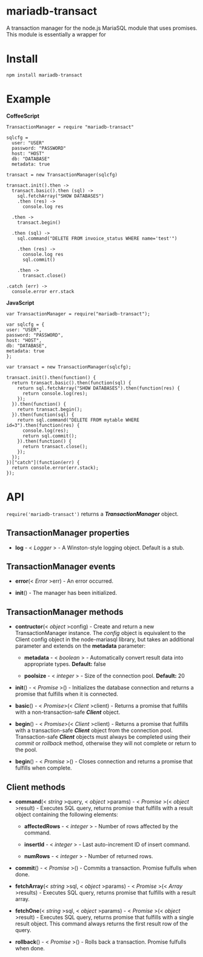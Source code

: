 mariadb-transact
================

A transaction manager for the node.js MariaSQL module that uses promises. This module is essentially a wrapper for

Install
=======

	npm install mariadb-transact

Example
=======

**CoffeeScript**

	TransactionManager = require "mariadb-transact"

	sqlcfg =
	  user: "USER"
	  password: "PASSWORD"
	  host: "HOST"
	  db: "DATABASE"
	  metadata: true
	
	transact = new TransactionManager(sqlcfg)
	
	transact.init().then ->
	  transact.basic().then (sql) ->
	    sql.fetchArray("SHOW DATABASES")
	    .then (res) ->
	      console.log res
	      
	  .then ->
	    transact.begin()
	    
	  .then (sql) ->
	    sql.command("DELETE FROM invoice_status WHERE name='test'")
	    
	    .then (res) ->
	      console.log res
	      sql.commit()
	      
	    .then ->
	      transact.close()
	      
	.catch (err) ->
	  console.error err.stack


**JavaScript**

	var TransactionManager = require("mariadb-transact");
	
	var sqlcfg = {
	user: "USER",
	password: "PASSWORD",
	host: "HOST",
	db: "DATABASE",
	metadata: true
	};
	
	var transact = new TransactionManager(sqlcfg);
	
	transact.init().then(function() {
	  return transact.basic().then(function(sql) {
	    return sql.fetchArray("SHOW DATABASES").then(function(res) {
	      return console.log(res);
	    });
	  }).then(function() {
	    return transact.begin();
	  }).then(function(sql) {
	    return sql.command("DELETE FROM mytable WHERE id=3").then(function(res) {
	      console.log(res);
	      return sql.commit();
	    }).then(function() {
	      return transact.close();
	    });
	  });
	})["catch"](function(err) {
	  return console.error(err.stack);
	});

API
===

`require('mariadb-transact')` returns a **_TransactionManager_** object.


TransactionManager properties
-----------------------------

* **log** - < _Logger_ > - A Winston-style logging object. Default is a stub.


TransactionManager events
-------------------------

* **error**(< _Error_ >err) - An error occurred.

* **init**() - The manager has been initialized.


TransactionManager methods
--------------------------

* **contructor**(< _object_ >config) - Create and return a new TransactionManager instance. The *config* object is equivalent to the Client config object in the node-mariasql library, but takes an additional parameter and extends on the **metadata** parameter:

	* **metadata** - < _boolean_ > - Automatically convert result data into appropriate types. **Default:** false

	* **poolsize** - < _integer_ > - Size of the connection pool. **Default:** 20


* **init**() - < _Promise_ >() - Initializes the database connection and returns a promise that fulfills when it is connected.

* **basic**() - < _Promise_>(< _Client_ >client) - Returns a promise that fulfills with a non-transaction-safe **_Client_** object.

* **begin**() - < _Promise_>(< _Client_ >client) - Returns a promise that fulfills with a transaction-safe **_Client_** object from the connection pool. Transaction-safe **_Client_** objects must always be completed using their *commit* or *rollback* method, otherwise they will not complete or return to the pool.

* **begin**() - < _Promise_ >() - Closes connection and returns a promise that fulfills when complete.


Client methods
--------------

* **command**(< _string_ >query, < _object_ >params) - < _Promise_ >(< _object_ >result) - Executes SQL query, returns promise that fulfills with a result object containing the following elements:

	* **affectedRows** - < _integer_ > - Number of rows affected by the command.

	* **insertId** - < _integer_ > - Last auto-increment ID of insert command.

	* **numRows** - < _integer_ > - Number of returned rows.

* **commit**() - < _Promise_ >() - Commits a transaction. Promise fulfulls when done.

* **fetchArray**(< _string_ >sql, < _object_ >params) - < _Promise_ >(< _Array_ >results) - Executes SQL query, returns promise that fulfills with a result array.

* **fetchOne**(< _string_ >sql, < _object_ >params) - < _Promise_ >(< _object_ >result) - Executes SQL query, returns promise that fulfills with a single result object. This command always returns the first result row of the query.

* **rollback**() - < _Promise_ >() - Rolls back a transaction. Promise fulfulls when done.